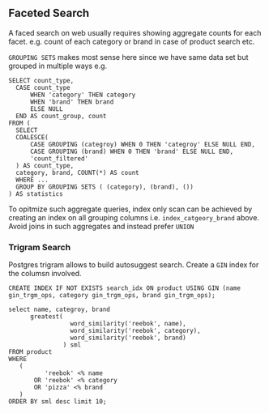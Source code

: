 ## Faceted Search

A faced search on web usually requires showing aggregate counts for each facet. e.g. count of each category or brand in case of product search etc.

`GROUPING SETS` makes most sense here since we have same data set but grouped in multiple ways e.g.

```
SELECT count_type,
  CASE count_type
      WHEN 'category' THEN category
      WHEN 'brand' THEN brand
      ELSE NULL
  END AS count_group, count
FROM (
  SELECT 
  COALESCE(
      CASE GROUPING (categroy) WHEN 0 THEN 'categroy' ELSE NULL END,
      CASE GROUPING (brand) WHEN 0 THEN 'brand' ELSE NULL END,
      'count_filtered'
  ) AS count_type,
  category, brand, COUNT(*) AS count
  WHERE ...
  GROUP BY GROUPING SETS ( (category), (brand), ())
) AS statistics
```

To opitmize such aggregate queries, index only scan can be achieved by creating an index on all grouping columns i.e. `index_catgeory_brand` above.
Avoid joins in such aggregates and instead prefer `UNION`

### Trigram Search

Postgres trigram allows to build autosuggest search. Create a `GIN` index for the columsn involved.

```
CREATE INDEX IF NOT EXISTS search_idx ON product USING GIN (name gin_trgm_ops, category gin_trgm_ops, brand gin_trgm_ops);

select name, categroy, brand
      greatest(
                 word_similarity('reebok', name),
                 word_similarity('reebok', category),
                 word_similarity('reebok', brand)
               ) sml
FROM product
WHERE
   (
          'reebok' <% name
       OR 'reebok' <% category
       OR 'pizza' <% brand
   )
ORDER BY sml desc limit 10;
```


